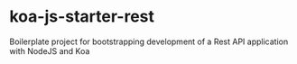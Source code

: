 # koa-js-starter-rest
Boilerplate project for bootstrapping development of a Rest API application with NodeJS and Koa
